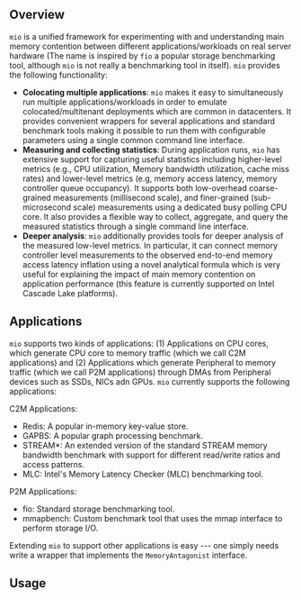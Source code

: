 ## Overview
`mio` is a unified framework for experimenting with and understanding main memory contention between different applications/workloads on real server hardware (The name is inspired by `fio` a popular storage benchmarking tool, although `mio` is not really a benchmarking tool in itself). `mio` provides the following functionality:

* **Colocating multiple applications**: `mio` makes it easy to simultaneously run multiple applications/workloads in order to emulate colocated/multitenant deployments which are common in datacenters. It provides convenient wrappers for several applications and standard benchmark tools making it possible to run them with configurable parameters using a single common command line interface.
* **Measuring and collecting statistics**: During application runs, `mio` has extensive support for capturing useful statistics including higher-level metrics (e.g., CPU utilization, Memory bandwidth utilization, cache miss rates) and lower-level metrics (e.g, memory access latency, memory controller queue occupancy). It supports both low-overhead coarse-grained measurements (millisecond scale), and finer-grained (sub-microsecond scale) measurements using a dedicated busy polling CPU core. It also provides a flexible way to collect, aggregate, and query the measured statistics through a single command line interface.
* **Deeper analysis**: `mio` additionally provides tools for deeper analysis of the measured low-level metrics. In particular, it can connect memory controller level measurements to the observed end-to-end memory access latency inflation using a novel analytical formula which is very useful for explaining the impact of main memory contention on application performance (this feature is currently supported on Intel Cascade Lake platforms).

## Applications
`mio` supports two kinds of applications: (1) Applications on CPU cores, which generate CPU core to memory traffic (which we call C2M applications) and (2) Applications which generate Peripheral to memory traffic (which we call P2M applications) through DMAs from Peripheral devices such as SSDs, NICs adn GPUs. `mio` currently supports the following applications:

C2M Applications:
* Redis: A popular in-memory key-value store.
* GAPBS: A popular graph processing benchmark.
* STREAM*: An extended version of the standard STREAM memory bandwidth benchmark with support for different read/write ratios and access patterns.
* MLC: Intel's Memory Latency Checker (MLC) benchmarking tool.

P2M Applications:
* fio: Standard storage benchmarking tool.
* mmapbench: Custom benchmark tool that uses the mmap interface to perform storage I/O.

Extending `mio` to support other applications is easy --- one simply needs write a wrapper that implements the `MemoryAntagonist` interface.

## Usage